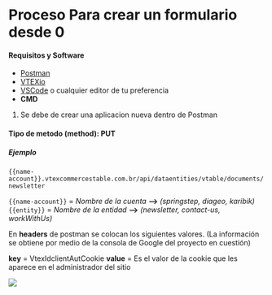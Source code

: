 # Proceso Para crear un formulario desde 0

#### Requisitos y Software

- [Postman](https://www.postman.com/downloads/?utm_source=postman-home)
- [VTEXio](https://developers.vtex.com/vtex-developer-docs/docs/welcome)
- [VSCode](https://code.visualstudio.com/) o cualquier editor de tu preferencia
- **CMD**

1. Se debe de crear una aplicacion nueva dentro de Postman

#### Tipo de metodo (method): PUT

##### Ejemplo

`{{name-account}}.vtexcommercestable.com.br/api/dataentities/vtable/documents/newsletter`

`{{name-account}}`  = _Nombre de la cuenta_ **-->** *(springstep, diageo, karibik)*
`{{entity}}`        = _Nombre de la entidad_ **-->** *(newsletter, contact-us, workWithUs)*

En **headers** de postman se colocan los siguientes valores. (La información se obtiene por medio de la consola de Google del proyecto en cuestión)

**key**   = VtexIdclientAutCookie
**value** = Es el valor de la cookie que les aparece en el administrador del sitio

![](https://keep.google.com/u/0/media/v2/1LRs8VGcmq5__kCoaPmWuCDteXCDOyzQkxSD8XFq-TltPzZ1BWHYlsg6KmXdP3A/1FASPfo38rT6JYHP9HOVIbFOSI1daRylDAaNRiuO2l4BD9yY-qorfhBuH2RDcgzA?sz=512&accept=image%2Fgif%2Cimage%2Fjpeg%2Cimage%2Fjpg%2Cimage%2Fpng%2Cimage%2Fwebp)
